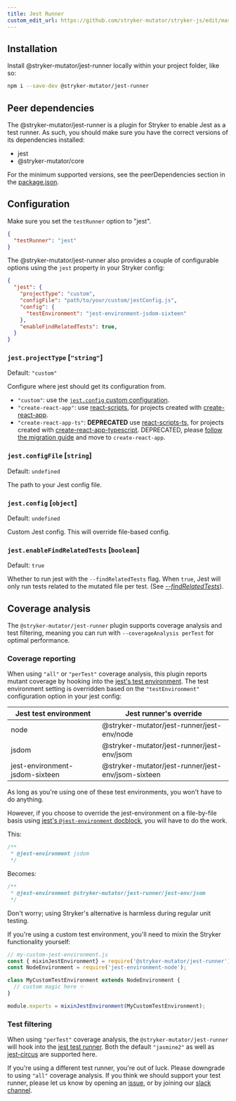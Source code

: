 ```yaml
---
title: Jest Runner
custom_edit_url: https://github.com/stryker-mutator/stryker-js/edit/master/docs/jest-runner.md
---
```


## Installation

Install @stryker-mutator/jest-runner locally within your project folder, like so:

```bash
npm i --save-dev @stryker-mutator/jest-runner
```

## Peer dependencies

The @stryker-mutator/jest-runner is a plugin for Stryker to enable Jest as a test runner. As such, you should make sure you have the correct versions of its dependencies installed:

- jest
- @stryker-mutator/core

For the minimum supported versions, see the peerDependencies section in the [package.json](https://raw.githubusercontent.com/stryker-mutator/stryker/master/packages/jest-runner/package.json).

## Configuration

Make sure you set the `testRunner` option to "jest".

```json
{
  "testRunner": "jest"
}
```

The @stryker-mutator/jest-runner also provides a couple of configurable options using the `jest` property in your Stryker config:

```json
{
  "jest": {
    "projectType": "custom",
    "configFile": "path/to/your/custom/jestConfig.js",
    "config": {
      "testEnvironment": "jest-environment-jsdom-sixteen"
    },
    "enableFindRelatedTests": true,
  }
}
```

### `jest.projectType` [`"string"`]

Default: `"custom"`

Configure where jest should get its configuration from.

* `"custom"`: use the [`jest.config` custom configuration](#jestconfig-object).
* `"create-react-app"`: use [react-scripts](https://www.npmjs.com/package/react-scripts), for projects created with [create-react-app](https://github.com/facebook/create-react-app).
* `"create-react-app-ts"`: **DEPRECATED** use [react-scripts-ts](https://www.npmjs.com/package/react-scripts-ts), for projects created with [create-react-app-typescript](https://github.com/wmonk/create-react-app-typescript). DEPRECATED, please [follow the migration guide](https://create-react-app.dev/docs/adding-typescript/) and move to `create-react-app`.

### `jest.configFile` [`string`]

Default: `undefined`

The path to your Jest config file.

### `jest.config` [`object`]

Default: `undefined`

Custom Jest config. This will override file-based config.

### `jest.enableFindRelatedTests` [`boolean`]

Default: `true`

Whether to run jest with the `--findRelatedTests` flag. When `true`, Jest will only run tests related to the mutated file per test. (See [_--findRelatedTests_](https://jestjs.io/docs/en/cli.html#--findrelatedtests-spaceseparatedlistofsourcefiles)).


## Coverage analysis

The `@stryker-mutator/jest-runner` plugin supports coverage analysis and test filtering, meaning you can run with `--coverageAnalysis perTest` for optimal performance.

### Coverage reporting

When using `"all"` or `"perTest"` coverage analysis, this plugin reports mutant coverage by hooking into the [jest's test environment](https://jestjs.io/docs/en/configuration.html#testenvironment-string). The test environment setting is overridden based on the `"testEnvironment"` configuration option in your jest config:

Jest test environment|Jest runner's override|
---|---
node|@stryker-mutator/jest-runner/jest-env/node
jsdom|@stryker-mutator/jest-runner/jest-env/jsom
jest-environment-jsdom-sixteen|@stryker-mutator/jest-runner/jest-env/jsom-sixteen

As long as you're using one of these test environments, you won't have to do anything.

However, if you choose to override the jest-environment on a file-by-file basis using [jest's `@jest-environment` docblock](https://jestjs.io/docs/en/configuration.html#testenvironment-string), you will have to do the work. 

This:

```js
/**
 * @jest-environment jsdom
 */
```

Becomes:

```js
/**
 * @jest-environment @stryker-mutator/jest-runner/jest-env/jsom 
 */
```

Don't worry; using Stryker's alternative is harmless during regular unit testing.

If you're using a custom test environment, you'll need to mixin the Stryker functionality yourself:

```js
// my-custom-jest-environment.js
const { mixinJestEnvironment} = require('@stryker-mutator/jest-runner');
const NodeEnvironment = require('jest-environment-node');

class MyCustomTestEnvironment extends NodeEnvironment {
  // custom magic here ✨
}

module.exports = mixinJestEnvironment(MyCustomTestEnvironment);
```

### Test filtering

When using `"perTest"` coverage analysis, the `@stryker-mutator/jest-runner` will hook into the [jest test runner](https://jestjs.io/docs/en/configuration.html#testrunner-string). Both the default `"jasmine2"` as well as [jest-circus](https://www.npmjs.com/package/jest-circus) are supported here. 

If you're using a different test runner, you're out of luck. Please downgrade to using `"all"` coverage analysis. If you think we should support your test runner, please let us know by opening an [issue](https://github.com/stryker-mutator/stryker-js/issues/new?assignees=&labels=%F0%9F%9A%80+Feature+request&template=feature_request.md&title=), or by joining our [slack channel](https://join.slack.com/t/stryker-mutator/shared_invite/enQtOTUyMTYyNTg1NDQ0LTU4ODNmZDlmN2I3MmEyMTVhYjZlYmJkOThlNTY3NTM1M2QxYmM5YTM3ODQxYmJjY2YyYzllM2RkMmM1NjNjZjM).
